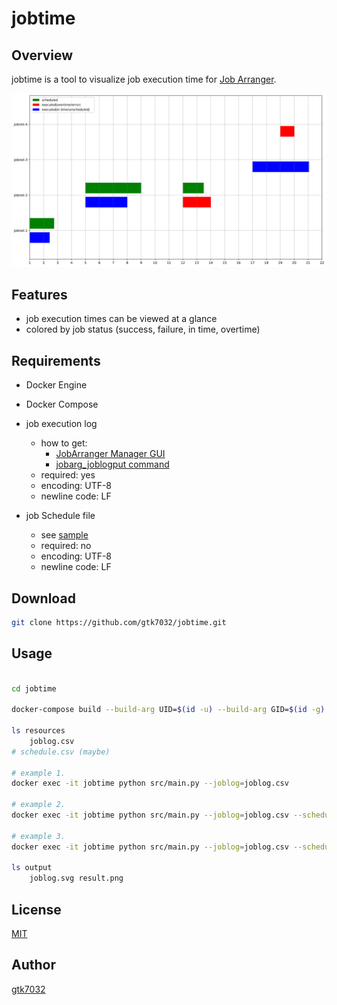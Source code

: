 # jobtime

## Overview

jobtime is a tool to visualize job execution time for [Job Arranger](https://www.jobarranger.info/jaz/top.html).

![](output/joblog.svg)

## Features
- job execution times can be viewed at a glance
- colored by job status (success, failure, in time, overtime)

## Requirements
- Docker Engine
- Docker Compose
- job execution log  
    - how to get: 
        - [JobArranger Manager GUI](https://www.jobarranger.info/document/doku.php?id=4.0:operation:management:08file)
        - [jobarg_joblogput command](https://www.jobarranger.info/jaz/operation-manual_2.0/10external-joblogput.html)
    - required: yes
    - encoding: UTF-8
    - newline code: LF
    
- job Schedule file
    - see [sample](resources/schedule.csv)
    - required: no
    - encoding: UTF-8
    - newline code: LF

## Download

```bash
git clone https://github.com/gtk7032/jobtime.git
```

## Usage

```bash

cd jobtime

docker-compose build --build-arg UID=$(id -u) --build-arg GID=$(id -g)

ls resources
    joblog.csv
# schedule.csv (maybe)

# example 1.
docker exec -it jobtime python src/main.py --joblog=joblog.csv 

# example 2.
docker exec -it jobtime python src/main.py --joblog=joblog.csv --schedule=schedule.csv

# example 3.
docker exec -it jobtime python src/main.py --joblog=joblog.csv --schedule=schedule.csv --output=result.png

ls output
    joblog.svg result.png

```
## License
[MIT](https://choosealicense.com/licenses/mit/)

## Author
[gtk7032](https://github.com/gtk7032)